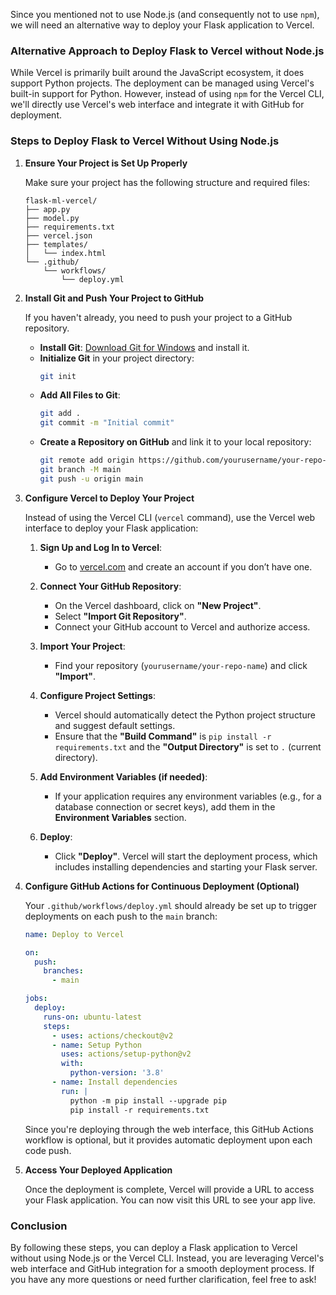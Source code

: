 Since you mentioned not to use Node.js (and consequently not to use `npm`), we will need an alternative way to deploy your Flask application to Vercel.

### Alternative Approach to Deploy Flask to Vercel without Node.js

While Vercel is primarily built around the JavaScript ecosystem, it does support Python projects. The deployment can be managed using Vercel's built-in support for Python. However, instead of using `npm` for the Vercel CLI, we'll directly use Vercel's web interface and integrate it with GitHub for deployment.

### Steps to Deploy Flask to Vercel Without Using Node.js

1. **Ensure Your Project is Set Up Properly**

   Make sure your project has the following structure and required files:

   ```
   flask-ml-vercel/
   ├── app.py
   ├── model.py
   ├── requirements.txt
   ├── vercel.json
   ├── templates/
   │   └── index.html
   └── .github/
       └── workflows/
           └── deploy.yml
   ```

2. **Install Git and Push Your Project to GitHub**

   If you haven't already, you need to push your project to a GitHub repository.

   - **Install Git**: [Download Git for Windows](https://git-scm.com/download/win) and install it.
   - **Initialize Git** in your project directory:
     ```bash
     git init
     ```
   - **Add All Files to Git**:
     ```bash
     git add .
     git commit -m "Initial commit"
     ```
   - **Create a Repository on GitHub** and link it to your local repository:
     ```bash
     git remote add origin https://github.com/yourusername/your-repo-name.git
     git branch -M main
     git push -u origin main
     ```

3. **Configure Vercel to Deploy Your Project**

   Instead of using the Vercel CLI (`vercel` command), use the Vercel web interface to deploy your Flask application:

   1. **Sign Up and Log In to Vercel**:
      - Go to [vercel.com](https://vercel.com/) and create an account if you don’t have one.

   2. **Connect Your GitHub Repository**:
      - On the Vercel dashboard, click on **"New Project"**.
      - Select **"Import Git Repository"**.
      - Connect your GitHub account to Vercel and authorize access.

   3. **Import Your Project**:
      - Find your repository (`yourusername/your-repo-name`) and click **"Import"**.

   4. **Configure Project Settings**:
      - Vercel should automatically detect the Python project structure and suggest default settings.
      - Ensure that the **"Build Command"** is `pip install -r requirements.txt` and the **"Output Directory"** is set to `.` (current directory).

   5. **Add Environment Variables (if needed)**:
      - If your application requires any environment variables (e.g., for a database connection or secret keys), add them in the **Environment Variables** section.

   6. **Deploy**:
      - Click **"Deploy"**. Vercel will start the deployment process, which includes installing dependencies and starting your Flask server.

4. **Configure GitHub Actions for Continuous Deployment (Optional)**

   Your `.github/workflows/deploy.yml` should already be set up to trigger deployments on each push to the `main` branch:

   ```yaml
   name: Deploy to Vercel

   on:
     push:
       branches:
         - main

   jobs:
     deploy:
       runs-on: ubuntu-latest
       steps:
         - uses: actions/checkout@v2
         - name: Setup Python
           uses: actions/setup-python@v2
           with:
             python-version: '3.8'
         - name: Install dependencies
           run: |
             python -m pip install --upgrade pip
             pip install -r requirements.txt
   ```

   Since you're deploying through the web interface, this GitHub Actions workflow is optional, but it provides automatic deployment upon each code push.

5. **Access Your Deployed Application**

   Once the deployment is complete, Vercel will provide a URL to access your Flask application. You can now visit this URL to see your app live.

### Conclusion

By following these steps, you can deploy a Flask application to Vercel without using Node.js or the Vercel CLI. Instead, you are leveraging Vercel's web interface and GitHub integration for a smooth deployment process. If you have any more questions or need further clarification, feel free to ask!